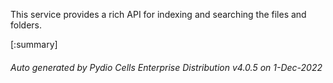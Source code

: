 






This service provides a rich API for indexing and searching the files and folders.

[:summary]

###### Auto generated by Pydio Cells Enterprise Distribution v4.0.5 on 1-Dec-2022
